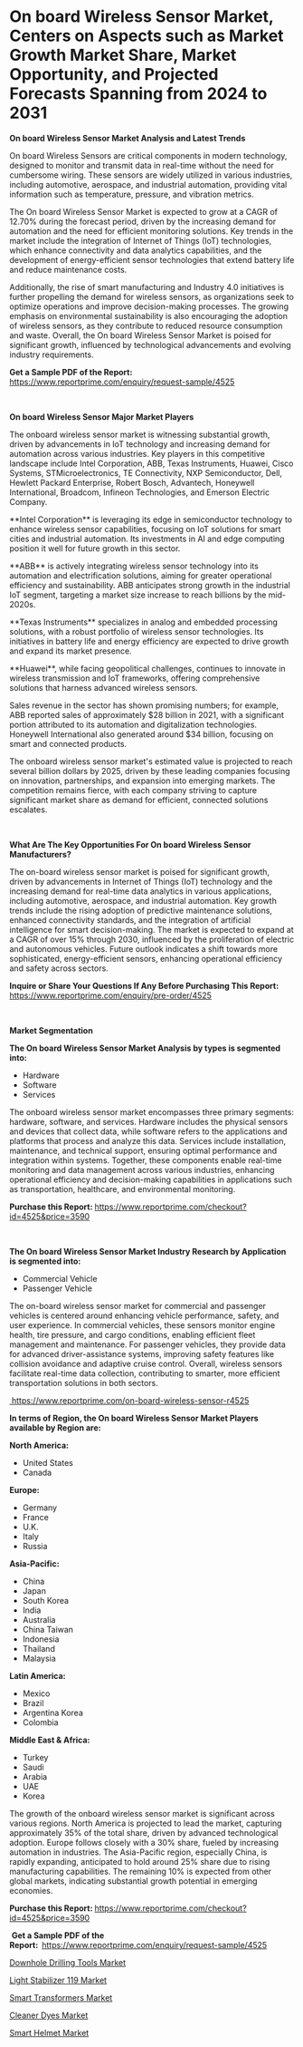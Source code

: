 <p><h1>On board Wireless Sensor Market, Centers on Aspects such as Market Growth Market Share, Market Opportunity, and Projected Forecasts Spanning from 2024 to 2031</h1></p><p><strong>On board Wireless Sensor Market Analysis and Latest Trends</strong></p>
<p><p>On board Wireless Sensors are critical components in modern technology, designed to monitor and transmit data in real-time without the need for cumbersome wiring. These sensors are widely utilized in various industries, including automotive, aerospace, and industrial automation, providing vital information such as temperature, pressure, and vibration metrics.</p><p>The On board Wireless Sensor Market is expected to grow at a CAGR of 12.70% during the forecast period, driven by the increasing demand for automation and the need for efficient monitoring solutions. Key trends in the market include the integration of Internet of Things (IoT) technologies, which enhance connectivity and data analytics capabilities, and the development of energy-efficient sensor technologies that extend battery life and reduce maintenance costs.</p><p>Additionally, the rise of smart manufacturing and Industry 4.0 initiatives is further propelling the demand for wireless sensors, as organizations seek to optimize operations and improve decision-making processes. The growing emphasis on environmental sustainability is also encouraging the adoption of wireless sensors, as they contribute to reduced resource consumption and waste. Overall, the On board Wireless Sensor Market is poised for significant growth, influenced by technological advancements and evolving industry requirements.</p></p>
<p><strong>Get a Sample PDF of the Report:&nbsp;</strong> <a href="https://www.reportprime.com/enquiry/request-sample/4525">https://www.reportprime.com/enquiry/request-sample/4525</a></p>
<p>&nbsp;</p>
<p><strong>On board Wireless Sensor Major Market Players</strong></p>
<p><p>The onboard wireless sensor market is witnessing substantial growth, driven by advancements in IoT technology and increasing demand for automation across various industries. Key players in this competitive landscape include Intel Corporation, ABB, Texas Instruments, Huawei, Cisco Systems, STMicroelectronics, TE Connectivity, NXP Semiconductor, Dell, Hewlett Packard Enterprise, Robert Bosch, Advantech, Honeywell International, Broadcom, Infineon Technologies, and Emerson Electric Company.</p><p>**Intel Corporation** is leveraging its edge in semiconductor technology to enhance wireless sensor capabilities, focusing on IoT solutions for smart cities and industrial automation. Its investments in AI and edge computing position it well for future growth in this sector.</p><p>**ABB** is actively integrating wireless sensor technology into its automation and electrification solutions, aiming for greater operational efficiency and sustainability. ABB anticipates strong growth in the industrial IoT segment, targeting a market size increase to reach billions by the mid-2020s.</p><p>**Texas Instruments** specializes in analog and embedded processing solutions, with a robust portfolio of wireless sensor technologies. Its initiatives in battery life and energy efficiency are expected to drive growth and expand its market presence.</p><p>**Huawei**, while facing geopolitical challenges, continues to innovate in wireless transmission and IoT frameworks, offering comprehensive solutions that harness advanced wireless sensors.</p><p>Sales revenue in the sector has shown promising numbers; for example, ABB reported sales of approximately $28 billion in 2021, with a significant portion attributed to its automation and digitalization technologies. Honeywell International also generated around $34 billion, focusing on smart and connected products.</p><p>The onboard wireless sensor market's estimated value is projected to reach several billion dollars by 2025, driven by these leading companies focusing on innovation, partnerships, and expansion into emerging markets. The competition remains fierce, with each company striving to capture significant market share as demand for efficient, connected solutions escalates.</p></p>
<p>&nbsp;</p>
<p><strong>What Are The Key Opportunities For On board Wireless Sensor Manufacturers?</strong></p>
<p><p>The on-board wireless sensor market is poised for significant growth, driven by advancements in Internet of Things (IoT) technology and the increasing demand for real-time data analytics in various applications, including automotive, aerospace, and industrial automation. Key growth trends include the rising adoption of predictive maintenance solutions, enhanced connectivity standards, and the integration of artificial intelligence for smart decision-making. The market is expected to expand at a CAGR of over 15% through 2030, influenced by the proliferation of electric and autonomous vehicles. Future outlook indicates a shift towards more sophisticated, energy-efficient sensors, enhancing operational efficiency and safety across sectors.</p></p>
<p><strong>Inquire or Share Your Questions If Any Before Purchasing This Report:</strong> <a href="https://www.reportprime.com/enquiry/pre-order/4525">https://www.reportprime.com/enquiry/pre-order/4525</a></p>
<p>&nbsp;</p>
<p><strong>Market Segmentation</strong></p>
<p><strong>The On board Wireless Sensor Market Analysis by types is segmented into:</strong></p>
<p><ul><li>Hardware</li><li>Software</li><li>Services</li></ul></p>
<p><p>The onboard wireless sensor market encompasses three primary segments: hardware, software, and services. Hardware includes the physical sensors and devices that collect data, while software refers to the applications and platforms that process and analyze this data. Services include installation, maintenance, and technical support, ensuring optimal performance and integration within systems. Together, these components enable real-time monitoring and data management across various industries, enhancing operational efficiency and decision-making capabilities in applications such as transportation, healthcare, and environmental monitoring.</p></p>
<p><strong>Purchase this Report:&nbsp;</strong><a href="https://www.reportprime.com/checkout?id=4525&price=3590">https://www.reportprime.com/checkout?id=4525&price=3590</a></p>
<p>&nbsp;</p>
<p><strong>The On board Wireless Sensor Market Industry Research by Application is segmented into:</strong></p>
<p><ul><li>Commercial Vehicle</li><li>Passenger Vehicle</li></ul></p>
<p><p>The on-board wireless sensor market for commercial and passenger vehicles is centered around enhancing vehicle performance, safety, and user experience. In commercial vehicles, these sensors monitor engine health, tire pressure, and cargo conditions, enabling efficient fleet management and maintenance. For passenger vehicles, they provide data for advanced driver-assistance systems, improving safety features like collision avoidance and adaptive cruise control. Overall, wireless sensors facilitate real-time data collection, contributing to smarter, more efficient transportation solutions in both sectors.</p></p>
<p><a href="https://www.reportprime.com/on-board-wireless-sensor-r4525">&nbsp;https://www.reportprime.com/on-board-wireless-sensor-r4525</a></p>
<p><strong>In terms of Region, the On board Wireless Sensor Market Players available by Region are:</strong></p>
<p>
    <p> <strong> North America: </strong>
        <ul>
            <li>United States</li>
            <li>Canada</li>
        </ul>
        </p> 
    <p> <strong> Europe: </strong>
        <ul>
            <li>Germany</li>
            <li>France</li>
            <li>U.K.</li>
            <li>Italy</li>
            <li>Russia</li>
        </ul>
        </p> 
    <p> <strong> Asia-Pacific: </strong>
        <ul>
            <li>China</li>
            <li>Japan</li>
            <li>South Korea</li>
            <li>India</li>
            <li>Australia</li>
            <li>China Taiwan</li>
            <li>Indonesia</li>
            <li>Thailand</li>
            <li>Malaysia</li>
        </ul>
        </p> 
    <p> <strong> Latin America: </strong>
        <ul>
            <li>Mexico</li>
            <li>Brazil</li>
            <li>Argentina Korea</li>
            <li>Colombia</li>
        </ul>
        </p> 
    <p> <strong> Middle East & Africa: </strong>
        <ul>
            <li>Turkey</li>
            <li>Saudi</li>
            <li>Arabia</li>
            <li>UAE</li>
            <li>Korea</li>
        </ul>
    </p>
    </p>
<p><p>The growth of the onboard wireless sensor market is significant across various regions. North America is projected to lead the market, capturing approximately 35% of the total share, driven by advanced technological adoption. Europe follows closely with a 30% share, fueled by increasing automation in industries. The Asia-Pacific region, especially China, is rapidly expanding, anticipated to hold around 25% share due to rising manufacturing capabilities. The remaining 10% is expected from other global markets, indicating substantial growth potential in emerging economies.</p></p>
<p><strong>Purchase this Report: </strong><a href="https://www.reportprime.com/checkout?id=4525&price=3590">https://www.reportprime.com/checkout?id=4525&price=3590</a></p>
<p>&nbsp;<strong>Get a Sample PDF of the Report:&nbsp;&nbsp;</strong><a href="https://www.reportprime.com/enquiry/request-sample/4525">https://www.reportprime.com/enquiry/request-sample/4525</a></p>
<p><strong></strong></p>
<p><p><a href="https://www.linkedin.com/pulse/downhole-drilling-tools-market-size-growth-trends-statistics-qwi2c?trackingId=rF1ubmQdRAKM8t4jJttnrw%3D%3D">Downhole Drilling Tools Market</a></p><p><a href="https://issuu.com/reportprime-2/docs/light-stabilizer-119-market-size-20_2856b110ccb851">Light Stabilizer 119 Market</a></p><p><a href="https://www.linkedin.com/pulse/smart-transformers-market-trends-regional-insights-forecasted-10cpc?trackingId=a3ILe9NkR%2By4RtbtKOybRw%3D%3D">Smart Transformers Market</a></p><p><a href="https://issuu.com/reportprime-2/docs/cleaner-dyes-market-size-2030.pptx_e858d0fa60b255">Cleaner Dyes Market</a></p><p><a href="https://www.linkedin.com/pulse/smart-helmet-market-investigation-industry-evolution-xv7oc?trackingId=u1o5WEF3SeKCjhaQSBoZkA%3D%3D">Smart Helmet Market</a></p></p>
